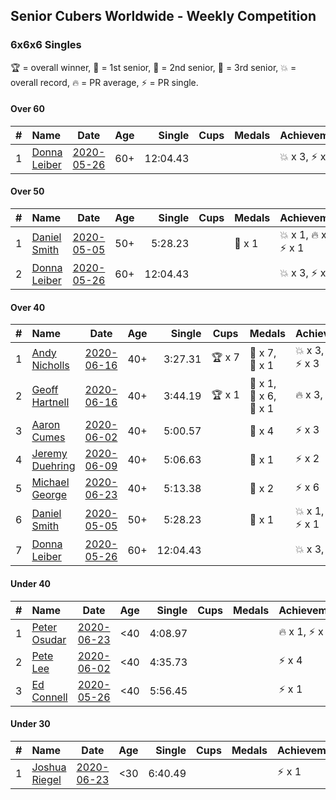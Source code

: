 ## Senior Cubers Worldwide - Weekly Competition
### 6x6x6 Singles

🏆 = overall winner, 🥇 = 1st senior, 🥈 = 2nd senior, 🥉 = 3rd senior, 💥 = overall record, 🔥 = PR average, ⚡ = PR single.

#### Over 60

| # | Name | Date | Age | Single | Cups | Medals | Achievements | Video |
| :--: | :-- | :--: | :--: | --: | :--: | :-- | :-- | :-- |
| 1 | [Donna Leiber](../../persons/donna_leiber/666.md) | [2020-05-26](2020-05-26.md) | 60+ | 12:04.43 |  |  | <span style="white-space: nowrap">💥 x 3</span>, <span style="white-space: nowrap">⚡ x 3</span> | [Link](https://www.facebook.com/events/637852836799991/permalink/640054709913137/) |

#### Over 50

| # | Name | Date | Age | Single | Cups | Medals | Achievements | Video |
| :--: | :-- | :--: | :--: | --: | :--: | :-- | :-- | :-- |
| 1 | [Daniel Smith](../../persons/daniel_smith/666.md) | [2020-05-05](2020-05-05.md) | 50+ | 5:28.23 |  | <span style="white-space: nowrap">🥈 x 1</span> | <span style="white-space: nowrap">💥 x 1</span>, <span style="white-space: nowrap">🔥 x 1</span>, <span style="white-space: nowrap">⚡ x 1</span> | [Link](https://www.facebook.com/events/557526585195168/permalink/562187611395732/) |
| 2 | [Donna Leiber](../../persons/donna_leiber/666.md) | [2020-05-26](2020-05-26.md) | 60+ | 12:04.43 |  |  | <span style="white-space: nowrap">💥 x 3</span>, <span style="white-space: nowrap">⚡ x 3</span> | [Link](https://www.facebook.com/events/637852836799991/permalink/640054709913137/) |

#### Over 40

| # | Name | Date | Age | Single | Cups | Medals | Achievements | Video |
| :--: | :-- | :--: | :--: | --: | :--: | :-- | :-- | :-- |
| 1 | [Andy Nicholls](../../persons/andy_nicholls/666.md) | [2020-06-16](2020-06-16.md) | 40+ | 3:27.31 | <span style="white-space: nowrap">🏆 x 7</span> | <span style="white-space: nowrap">🥇 x 7</span>, <span style="white-space: nowrap">🥈 x 1</span> | <span style="white-space: nowrap">💥 x 3</span>, <span style="white-space: nowrap">🔥 x 1</span>, <span style="white-space: nowrap">⚡ x 3</span> | [Link](https://www.facebook.com/events/256188575607890/permalink/258506008709480/) |
| 2 | [Geoff Hartnell](../../persons/geoff_hartnell/666.md) | [2020-06-16](2020-06-16.md) | 40+ | 3:44.19 | <span style="white-space: nowrap">🏆 x 1</span> | <span style="white-space: nowrap">🥇 x 1</span>, <span style="white-space: nowrap">🥈 x 6</span>, <span style="white-space: nowrap">🥉 x 1</span> | <span style="white-space: nowrap">🔥 x 3</span>, <span style="white-space: nowrap">⚡ x 2</span> | [Link](https://www.facebook.com/events/256188575607890/permalink/257143898845691/) |
| 3 | [Aaron Cumes](../../persons/aaron_cumes/666.md) | [2020-06-02](2020-06-02.md) | 40+ | 5:00.57 |  | <span style="white-space: nowrap">🥉 x 4</span> | <span style="white-space: nowrap">⚡ x 3</span> | [Link](https://www.facebook.com/events/573401076937046/permalink/574489523494868/) |
| 4 | [Jeremy Duehring](../../persons/jeremy_duehring/666.md) | [2020-06-09](2020-06-09.md) | 40+ | 5:06.63 |  | <span style="white-space: nowrap">🥉 x 1</span> | <span style="white-space: nowrap">⚡ x 2</span> | [Link](https://www.facebook.com/jeremy.duehring/videos/10160093205957846/) |
| 5 | [Michael George](../../persons/michael_george/666.md) | [2020-06-23](2020-06-23.md) | 40+ | 5:13.38 |  | <span style="white-space: nowrap">🥉 x 2</span> | <span style="white-space: nowrap">⚡ x 6</span> | [Link](https://www.facebook.com/events/268636114456043/permalink/281297979856523/) |
| 6 | [Daniel Smith](../../persons/daniel_smith/666.md) | [2020-05-05](2020-05-05.md) | 50+ | 5:28.23 |  | <span style="white-space: nowrap">🥈 x 1</span> | <span style="white-space: nowrap">💥 x 1</span>, <span style="white-space: nowrap">🔥 x 1</span>, <span style="white-space: nowrap">⚡ x 1</span> | [Link](https://www.facebook.com/events/557526585195168/permalink/562187611395732/) |
| 7 | [Donna Leiber](../../persons/donna_leiber/666.md) | [2020-05-26](2020-05-26.md) | 60+ | 12:04.43 |  |  | <span style="white-space: nowrap">💥 x 3</span>, <span style="white-space: nowrap">⚡ x 3</span> | [Link](https://www.facebook.com/events/637852836799991/permalink/640054709913137/) |

#### Under 40

| # | Name | Date | Age | Single | Cups | Medals | Achievements | Video |
| :--: | :-- | :--: | :--: | --: | :--: | :-- | :-- | :-- |
| 1 | [Peter Osudar](../../persons/peter_osudar/666.md) | [2020-06-23](2020-06-23.md) | <40 | 4:08.97 |  |  | <span style="white-space: nowrap">🔥 x 1</span>, <span style="white-space: nowrap">⚡ x 1</span> | [Link](https://www.facebook.com/events/268636114456043/permalink/276193687033619/) |
| 2 | [Pete Lee](../../persons/pete_lee/666.md) | [2020-06-02](2020-06-02.md) | <40 | 4:35.73 |  |  | <span style="white-space: nowrap">⚡ x 4</span> | [Link](https://www.facebook.com/events/573401076937046/permalink/574505536826600/) |
| 3 | [Ed Connell](../../persons/ed_connell/666.md) | [2020-05-26](2020-05-26.md) | <40 | 5:56.45 |  |  | <span style="white-space: nowrap">⚡ x 1</span> | [Link](https://www.facebook.com/events/637852836799991/permalink/640361549882453/) |

#### Under 30

| # | Name | Date | Age | Single | Cups | Medals | Achievements | Video |
| :--: | :-- | :--: | :--: | --: | :--: | :-- | :-- | :-- |
| 1 | [Joshua Riegel](../../persons/joshua_riegel/666.md) | [2020-06-23](2020-06-23.md) | <30 | 6:40.49 |  |  | <span style="white-space: nowrap">⚡ x 1</span> | [Link](https://www.facebook.com/events/268636114456043/permalink/277021946950793/) |


<!-- Global site tag (gtag.js) - Google Analytics -->
<script async src="https://www.googletagmanager.com/gtag/js?id=UA-86348435-3"></script>
<script>window.dataLayer = window.dataLayer || []; function gtag() {dataLayer.push(arguments);} gtag('js', new Date()); gtag('config', 'UA-86348435-3');</script>
